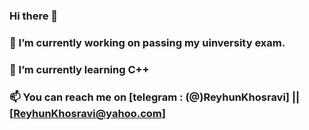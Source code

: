### Hi there 👋
### 🔭 I’m currently working on passing my uinversity exam.
### 🌱 I’m currently learning C++
### 📫 You can reach me on [telegram : (@)ReyhunKhosravi] || [ReyhunKhosravi@yahoo.com]
<!--
**ReyhunKhosravi/ReyhunKhosravi** is a ✨ _special_ ✨ repository because its `README.md` (this file) appears on your GitHub profile.

Here are some ideas to get you started:

- 
- 
- 👯 I’m looking to collaborate on ...
- 🤔 I’m looking for help with ...
- 💬 Ask me about ...
- 
- 😄 Pronouns: ...
- ⚡ Fun fact: ...
-->
